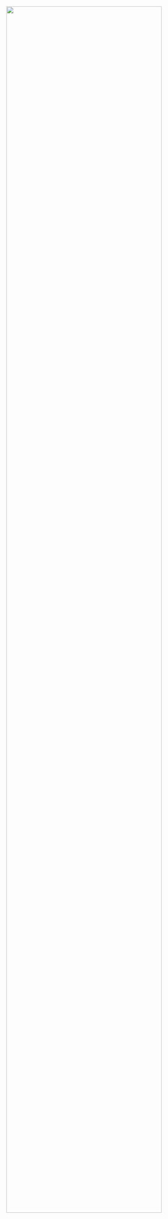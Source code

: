 
&nbsp;

<div align="center">

<a href="#">
  <img width="90%"
            src="https://github.com/user-attachments/assets/99ba0f34-4eb7-4464-a119-cbe68f0386ae" />
    </a>  

&nbsp;





